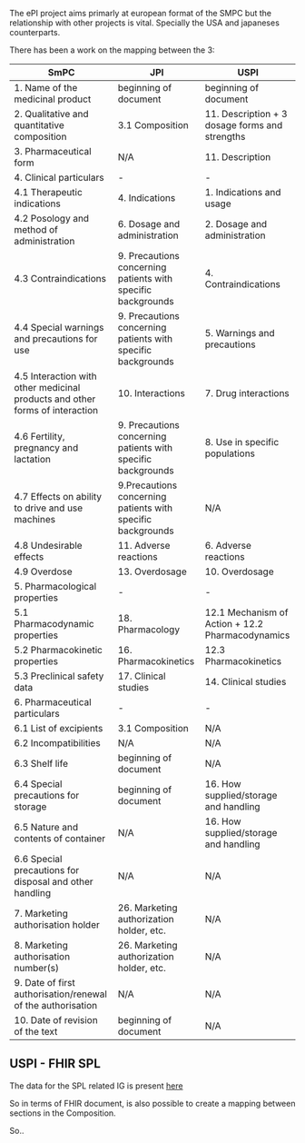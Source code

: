 The ePI project aims primarly at european format of the SMPC but the relationship with other projects is vital.
Specially the USA and japaneses counterparts.

There has been a work on the mapping between the 3:

| SmPC                                                                         | JPI                                                          | USPI                                             |
|------------------------------------------------------------------------------|--------------------------------------------------------------|--------------------------------------------------|
| 1. Name of the medicinal product                                             | beginning of document                                        | beginning of document                            |
| 2. Qualitative and quantitative composition                                  | 3.1 Composition                                              | 11. Description + 3 dosage forms and strengths   |
| 3. Pharmaceutical form                                                       | N/A                                                          | 11. Description                                  |
| 4. Clinical particulars                                                      | -                                                            | -                                                |
| 4.1 Therapeutic indications                                                  | 4. Indications                                               | 1. Indications and usage                         |
| 4.2 Posology and method of administration                                    | 6. Dosage and administration                                 | 2. Dosage and administration                     |
| 4.3 Contraindications                                                        | 9. Precautions concerning patients with specific backgrounds | 4. Contraindications                             |
| 4.4 Special warnings and precautions for use                                 | 9. Precautions concerning patients with specific backgrounds | 5. Warnings and precautions                      |
| 4.5 Interaction with other medicinal products and other forms of interaction | 10. Interactions                                             | 7. Drug interactions                             |
| 4.6 Fertility, pregnancy and lactation                                       | 9. Precautions concerning patients with specific backgrounds | 8. Use in specific populations                   |
| 4.7 Effects on ability to drive and use machines                             | 9.Precautions concerning patients with specific backgrounds  | N/A                                              |
| 4.8 Undesirable effects                                                      | 11. Adverse reactions                                        | 6. Adverse reactions                             |
| 4.9 Overdose                                                                 | 13. Overdosage                                               | 10. Overdosage                                   |
| 5. Pharmacological properties                                                | -                                                            | -                                                |
| 5.1 Pharmacodynamic properties                                               | 18. Pharmacology                                             | 12.1 Mechanism of Action + 12.2 Pharmacodynamics |
| 5.2 Pharmacokinetic properties                                               | 16. Pharmacokinetics                                         | 12.3 Pharmacokinetics                            |
| 5.3 Preclinical safety data                                                  | 17. Clinical studies                                         | 14. Clinical studies                             |
| 6. Pharmaceutical particulars                                                | -                                                            | -                                                |
| 6.1 List of excipients                                                       | 3.1 Composition                                              | N/A                                              |
| 6.2 Incompatibilities                                                        | N/A                                                          | N/A                                              |
| 6.3 Shelf life                                                               | beginning of document                                        | N/A                                              |
| 6.4 Special precautions for storage                                          | beginning of document                                        | 16. How supplied/storage and handling            |
| 6.5 Nature and contents of container                                         | N/A                                                          | 16. How supplied/storage and handling            |
| 6.6 Special precautions for disposal and other handling                      | N/A                                                          | N/A                                              |
| 7. Marketing authorisation holder                                            | 26. Marketing authorization holder, etc.                     | N/A                                              |
| 8. Marketing authorisation number(s)                                         | 26. Marketing authorization holder, etc.                     | N/A                                              |
| 9. Date of first authorisation/renewal of the authorisation                  | N/A                                                          | N/A                                              |
| 10. Date of revision of the text                                             | beginning of document                       | N/A                                       |

## USPI - FHIR SPL

The data for the SPL related IG is present [here](http://build.fhir.org/ig/HL7/fhir-spl/branches/main/toc.html)

So in terms of FHIR document, is also possible to create a mapping between sections in the Composition.

So..

